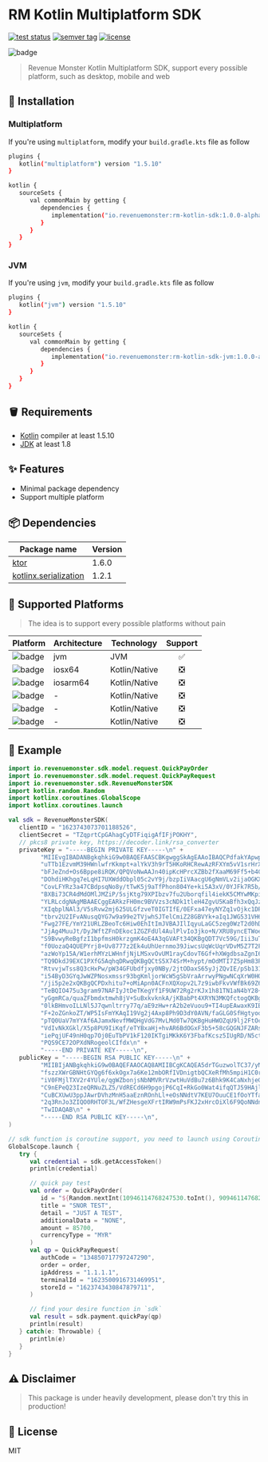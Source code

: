 # RM Kotlin Multiplatform SDK

<p>
   <a href="https://github.com/RevenueMonster/rm-kotlin-sdk/actions?query=workflow%3ATest"><img src="https://github.com/RevenueMonster/rm-kotlin-sdk/workflows/Test/badge.svg?branch=main" alt="test status" title="test status"/></a>
   <a href="https://github.com/RevenueMonster/rm-kotlin-sdk/releases"><img src="https://img.shields.io/github/v/tag/RevenueMonster/rm-kotlin-sdk" alt="semver tag" title="semver tag"/></a>
   <a href="https://github.com/RevenueMonster/rm-kotlin-sdk/blob/main/LICENSE"><img src="https://img.shields.io/github/license/RevenueMonster/rm-kotlin-sdk" alt="license" title="license"/></a>
</p>

![badge][badge-android]

[badge-android]: http://img.shields.io/badge/platform-android-6EDB8D.svg?style=flat
[badge-ios]: http://img.shields.io/badge/platform-ios-CDCDCD.svg?style=flat
[badge-js]: http://img.shields.io/badge/platform-js-F8DB5D.svg?style=flat
[badge-jvm]: http://img.shields.io/badge/platform-jvm-DB413D.svg?style=flat
[badge-linux]: http://img.shields.io/badge/platform-linux-2D3F6C.svg?style=flat 
[badge-windows]: http://img.shields.io/badge/platform-windows-4D76CD.svg?style=flat
[badge-mac]: http://img.shields.io/badge/platform-macos-111111.svg?style=flat
[badge-watchos]: http://img.shields.io/badge/platform-watchos-C0C0C0.svg?style=flat
[badge-tvos]: http://img.shields.io/badge/platform-tvos-808080.svg?style=flat
[badge-wasm]: https://img.shields.io/badge/platform-wasm-624FE8.svg?style=flat
[badge-nodejs]: https://img.shields.io/badge/platform-nodejs-68a063.svg?style=flat

> Revenue Monster Kotlin Multiplatform SDK, support every possible platform, such as desktop, mobile and web


## 🔨 Installation

### Multiplatform

If you're using `multiplatform`, modify your `build.gradle.kts` file as follow

```bash
plugins {
   kotlin("multiplatform") version "1.5.10"
}

kotlin {
   sourceSets {
      val commonMain by getting {
         dependencies {
            implementation("io.revenuemonster:rm-kotlin-sdk:1.0.0-alpha.0")
         }
      }
   }
}
```

### JVM

If you're using `jvm`, modify your `build.gradle.kts` file as follow

```bash
plugins {
   kotlin("jvm") version "1.5.10"
}

kotlin {
   sourceSets {
      val commonMain by getting {
         dependencies {
            implementation("io.revenuemonster:rm-kotlin-sdk-jvm:1.0.0-alpha.0")
         }
      }
   }
}
```

## 🪣 Requirements

- [Kotlin](https://github.com/JetBrains/kotlin) compiler at least 1.5.10
- [JDK](https://www.oracle.com/java/technologies/javase-downloads.html) at least 1.8

## ✨ Features

- Minimal package dependency
- Support multiple platform

## 📦️ Dependencies

| Package name | Version |
|--------------|---------|
| [ktor](https://github.com/ktorio/ktor) | 1.6.0 |
| [kotlinx.serialization](https://github.com/Kotlin/kotlinx.serialization) | 1.2.1 |

## 🤖 Supported Platforms

> The idea is to support every possible platforms without pain

| Platform | Architecture | Technology |Support |
|---------------|---|-----|:-------:|
| ![badge][badge-android] | jvm | JVM | ✅ |
| ![badge][badge-ios] | iosx64 | Kotlin/Native | ❎ |
| ![badge][badge-ios] | iosarm64 | Kotlin/Native | ❎ |
| ![badge][badge-mac] | - | Kotlin/Native | ❎ |
| ![badge][badge-linux] | - | Kotlin/Native | ❎ |
| ![badge][badge-windows] | - | Kotlin/Native | ❎ |

## 🙈 Example

```kotlin
import io.revenuemonster.sdk.model.request.QuickPayOrder
import io.revenuemonster.sdk.model.request.QuickPayRequest
import io.revenuemonster.sdk.RevenueMonsterSDK
import kotlin.random.Random
import kotlinx.coroutines.GlobalScope
import kotlinx.coroutines.launch

val sdk = RevenueMonsterSDK(
   clientID = "1623743073701188526",
   clientSecret = "TZqprtCpGAhagCyDTFiqigAfIFjPOKHY",
   // pkcs8 private key, https://decoder.link/rsa_converter
   privateKey = "-----BEGIN PRIVATE KEY-----\n" +
         "MIIEvgIBADANBgkqhkiG9w0BAQEFAASCBKgwggSkAgEAAoIBAQCPdfakYApwp0kz\n" +
         "uTTb1EzvmM39HWnlwfrKkmpt+alYkV3h9rT5HKoRHCRewAzRFXYm5vV1srHrXBfc\n" +
         "bFJeZnd+Os6Bppe8iRQK/QPQVoNwAAJn40ipKcHPrcXZBb2fXaaM69Ff5+b4CSDt\n" +
         "DOhdiHKhgq7eLqHI7UXWddObpl05c2vY9j/bzpIiVAacgU6gNmVLv2ijaOGKX4lF\n" +
         "CovLFYRz3a47CBdpsqNo8y/tTwK5j9aTfPhon804Ye+ki5A3xV/0YJFk7R5b/7rv\n" +
         "BXBi73CR4dMdOMlJMZiP/5sjKtg79XPIbzv7fu2Uborqfil4iekK5CMYwMKpiZwI\n" +
         "YLRLcdgNAgMBAAECggEARkzFH0mc9BVVzs3cNDk1tleH4ZgvU5KaBfh3xQqJzMf3\n" +
         "XIqbplNAl3/V5sRvw2mj625ULGfzveT0IGTIfE/0EFxa47eyNYZq1vOjkc1DPXgT\n" +
         "tbrv2U2IFvANusqQYG7w9a99e2TVjwhSJTelCmiZ28GBVYk+aIq1JWG531VH66WC\n" +
         "Fwg27FE/YmY21URLZBeoTc6Hiw0EhItImJVBAJIlIqyuLaGC5zeg0WzT2d0hD6E8\n" +
         "JjAg4MuuJt/DyJWftZFnDEkoc1ZGZFdUl4AulPlvIo3jko+N/XRU8yncETWoe/Rf\n" +
         "S9BvwyReBgfzI1bpfmsH0krzgmK4oE4A3qGVAFt34QKBgQDT7Vc59G/Iii3uT2zT\n" +
         "f0UozaQ4QUEPYrj8+Uv8777z2Ek4uUhUernmo39JiwcsUqWcUqrVDvM5Z7T2FiGq\n" +
         "azWoYp15A/W1erhMYzLWHnfjNjLMSxvOvUM1rayCdovT6Gf+hXWgdbsaZgnI6/zq\n" +
         "TQ9DkdJ9EXC1PXfG5AqhqDRwqQKBgQCtS5X74SrM+hypt/mOdMTI7Z5pHm83Pjwp\n" +
         "RtvvjwTss8Q3cHxPw/pW34GFUbdfjxy0NBy/2jtODaxS65yJjZQvIE/pSb131E/V\n" +
         "i54ByD3GYqJwWZPNosxmssr93bgKmljorWcW5gSbVraArrwyPNgwNCqXrW0HOGDd\n" +
         "/ji5p2e2xQKBgQCPDxhitu7+oMiApn0ACFnXQXopv2L7z9iwbFkvVWfBk69Z6zk4\n" +
         "TeBQIO475u3gram97NAFIyJtDeTKegYf1F9UW72Rg2rKJx1h81TN1aN4bY28+ra6\n" +
         "yGgmRCa/quaZFbmdxtmwh8jV+SuBxkvknkA/jKBabPt4XRYN3MKQfctogQKBgQCc\n" +
         "0lkBHmvoILLNl5J7qwnltrry77q/aE9zHw+rA2b2eVuou9+TI4upEAwaxK9IB693\n" +
         "F+2oZGnkoZT/WP5IsFmYKAqI19Vg2j4Axp8Ph9D3dY0AVN/faGLG0SfHgtyoo7Kv\n" +
         "pTQ0UaV7mYYAf6AJamxNevfMWQHgVdG7MvLMd0Tw7QKBgHuHWOZqU9lj2FtOc9GL\n" +
         "VdIvNkXGkl/X5p8PU9IiKqf/eTYBxaHj+hvAR6BdOGxF3b5+58cGQGNJFZARscYY\n" +
         "iePqjUF49nH0qp7Oj0EuTbPV1kF120IKTgiMKkK6Y3FbafKcsz5IUgRD/N5ctG9X\n" +
         "PQS9CE72OPXdNRogeolCIfdx\n" +
         "-----END PRIVATE KEY-----\n",
   publicKey = "-----BEGIN RSA PUBLIC KEY-----\n" +
         "MIIBIjANBgkqhkiG9w0BAQEFAAOCAQ8AMIIBCgKCAQEA5drTGuzwolTC37/yNBKZ\n" +
         "fszzXWrGBNHtGYQg6f6xkOgx7a6Ke12mbORfIVDnigtbQCXeRfMh5mpiH1C0rZxo\n" +
         "iV0FMjlTXV2r4YUle/qgWZbonjsNbNMVRrVzwtHuVdBu7z6Bhk9K4CaNxhjeGpCZ\n" +
         "C9nEPeQ23IzeQRNuZLZ5/VdRECd6H9pgojP6CqI+RkGo0Wat4ifqQTJ59HAjlZFo\n" +
         "CuBCXUwU3ppJAwrDVhzMnH5aaEznROnhLl+eOsNNdtV7KEU7OuuCE1fOoYTfa0ko\n" +
         "2q3RnJo3ZIQO0RHTOF3L/WfZHesgeXFrtIRW9mPsFKJ2xHrcOiXl6F9QoNNdnf9k\n" +
         "TwIDAQAB\n" +
         "-----END RSA PUBLIC KEY-----\n",
)

// sdk function is coroutine support, you need to launch using Coroutine package
GlobalScope.launch {
   try {
      val credential = sdk.getAccessToken()
      println(credential)

      // quick pay test
      val order = QuickPayOrder(
         id = "${Random.nextInt(10946114768247530.toInt(), 90946114768247530.toInt())}",
         title = "SNOR TEST",
         detail = "JUST A TEST",
         additionalData = "NONE",
         amount = 85700,
         currencyType = "MYR"
      )
      val qp = QuickPayRequest(
         authCode = "134850717797247290",
         order = order,
         ipAddress = "1.1.1.1",
         terminalId = "1623500916731469951",
         storeId = "1623743430847879711",
      )

      // find your desire function in `sdk`
      val result = sdk.payment.quickPay(qp)
      println(result)
   } catch(e: Throwable) {
      println(e)
   }
}
```

## ⚠️ Disclaimer

> This package is under heavily development, please don't try this in production!

## 📄 License

MIT
